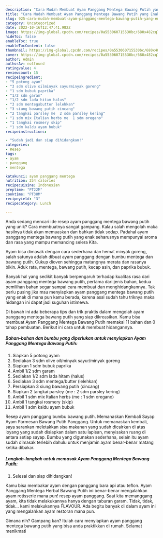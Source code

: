 ```yaml
---
description: "Cara Mudah Membuat Ayam Panggang Mentega Bawang Putih yang Enak"
title: "Cara Mudah Membuat Ayam Panggang Mentega Bawang Putih yang Enak"
slug: 925-cara-mudah-membuat-ayam-panggang-mentega-bawang-putih-yang-enak
category: Uncategorized
date: 2022-10-16T12:47:41.982Z
image: https://img-global.cpcdn.com/recipes/0a553060715530bc/680x482cq70/ayam-panggang-mentega-bawang-putih-foto-resep-utama.jpg
hideToc: false
enableToc: true
enableTocContent: false
thumbnail: https://img-global.cpcdn.com/recipes/0a553060715530bc/680x482cq70/ayam-panggang-mentega-bawang-putih-foto-resep-utama.jpg
cover: https://img-global.cpcdn.com/recipes/0a553060715530bc/680x482cq70/ayam-panggang-mentega-bawang-putih-foto-resep-utama.jpg
author: Admin
authorAv: notfound
ratingvalue: 4
reviewcount: 15
recipeingredient:
- "5 potong ayam"
- "3 sdm olive oilminyak sayurminyak goreng"
- "1 sdm bubuk paprika"
- "1/2 sdm garam"
- "1/2 sdm lada hitam halus"
- "3 sdm mentegabutter lelehkan"
- "3 siung bawang putih cincang"
- "2 tangkai parsley me  2 sdm parsley kering"
- "1 sdm mix Italian herbs me  1 sdm oregano"
- "1 tangkai rosmery skip"
- "1 sdm kaldu ayam bubuk"
recipeinstructions:

- "Sudah jadi dan siap dihidangkan!"
categories:
- Resep
tags:
- ayam
- panggang
- mentega

katakunci: ayam panggang mentega 
nutrition: 254 calories
recipecuisine: Indonesian
preptime: "PT22M"
cooktime: "PT38M"
recipeyield: "3"
recipecategory: Lunch

---
```





Anda sedang mencari ide resep ayam panggang mentega bawang putih yang unik? Cara membuatnya sangat gampang. Kalau salah mengolah maka hasilnya tidak akan memuaskan dan bahkan tidak sedap. Padahal ayam panggang mentega bawang putih yang enak seharusnya mempunyai aroma dan rasa yang mampu memancing selera Kita.





Ayam bisa dimasak dengan cara sederhana dan hemat minyak goreng, salah satunya adalah dibuat ayam panggang dengan bumbu mentega dan bawang putih. Cukup dioven sehingga matangnya merata dan rasanya bikin. Aduk rata, mentega, bawang putih, kecap asin, dan paprika bubuk.

Banyak hal yang sedikit banyak berpengaruh terhadap kualitas rasa dari ayam panggang mentega bawang putih, pertama dari jenis bahan, kedua pemilihan bahan segar sampai cara membuat dan menghidangkannya. Tak perlu pusing jika mau menyiapkan ayam panggang mentega bawang putih yang enak di mana pun kamu berada, karena asal sudah tahu triknya maka hidangan ini dapat jadi suguhan istimewa.






Di bawah ini ada beberapa tips dan trik praktis dalam mengolah ayam panggang mentega bawang putih yang siap dikreasikan. Kamu bisa membuat Ayam Panggang Mentega Bawang Putih memakai 11 bahan dan 0 tahap pembuatan. Berikut ini cara untuk membuat hidangannya.

<!--inarticleads1-->

##### Bahan-bahan dan bumbu yang diperlukan untuk menyiapkan Ayam Panggang Mentega Bawang Putih:

1. Siapkan 5 potong ayam
1. Sediakan 3 sdm olive oil/minyak sayur/minyak goreng
1. Siapkan 1 sdm bubuk paprika
1. Ambil 1/2 sdm garam
1. Sediakan 1/2 sdm lada hitam (halus)
1. Sediakan 3 sdm mentega/butter (lelehkan)
1. Persiapkan 3 siung bawang putih (cincang)
1. Siapkan 2 tangkai parsley (me : 2 sdm parsley kering)
1. Ambil 1 sdm mix Italian herbs (me : 1 sdm oregano)
1. Ambil 1 tangkai rosmery (skip)
1. Ambil 1 sdm kaldu ayam bubuk


Resep ayam panggang bumbu bawang putih. Memanaskan Kembali Sayap Ayam Parmesan Bawang Putih Panggang. Untuk memanaskan kembali, saya sarankan meletakkan sisa makanan yang sudah dicairkan di atas loyang yang sudah disiapkan dalam satu lapisan, menyisakan ruang di antara setiap sayap. Bumbu yang digunakan sederhana, selain itu ayam sudah dimasak terlebih dahulu untuk menjamin ayam benar-benar matang ketika dibakar. 

<!--inarticleads2-->

##### Langkah-langkah untuk memasak Ayam Panggang Mentega Bawang Putih:


1. Selesai dan siap dihidangkan!

Kamu bisa membakar ayam dengan panggang bara api atau teflon. Ayam Panggang Mentega Herbal Bawang Putih ini benar-benar mengalahkan ayam rotisserie mana pun! resep ayam panggang. Saat kita memanggang ayam, kita tidak melakukannya hanya dengan taburan garam. Tidak, tidak, tidak… kami melakukannya FLAVOUR. Ada begitu banyak di dalam ayam ini yang mengalahkan ayam restoran mana pun. 

Gimana nih? Gampang kan? Itulah cara menyiapkan ayam panggang mentega bawang putih yang bisa anda praktikkan di rumah. Selamat menikmati
